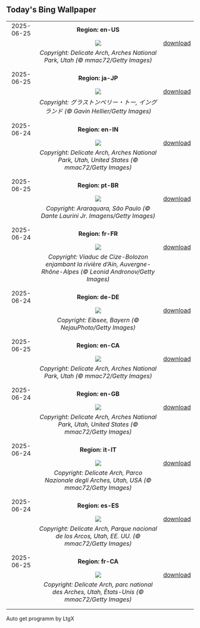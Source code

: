 ## Today's Bing Wallpaper
|      |      |      |
| :----: | :----: | :----: |
|2025-06-25|**Region: en-US**||
||![](https://www.bing.com/th?id=OHR.DelicateArch_EN-US2369284902_UHD.jpg&pid=hp&w=1152&h=648&rs=1&c=4)| [download](https://www.bing.com/th?id=OHR.DelicateArch_EN-US2369284902_UHD.jpg)|
||*Copyright: Delicate Arch, Arches National Park, Utah (© mmac72/Getty Images)*
||
|||
|2025-06-25|**Region: ja-JP**||
||![](https://www.bing.com/th?id=OHR.GlastonburyScenic_JA-JP9733045581_UHD.jpg&pid=hp&w=1152&h=648&rs=1&c=4)| [download](https://www.bing.com/th?id=OHR.GlastonburyScenic_JA-JP9733045581_UHD.jpg)|
||*Copyright: グラストンベリー・トー, イングランド (© Gavin Hellier/Getty Images)*
||
|||
|2025-06-24|**Region: en-IN**||
||![](https://www.bing.com/th?id=OHR.DelicateArch_EN-IN0498341649_UHD.jpg&pid=hp&w=1152&h=648&rs=1&c=4)| [download](https://www.bing.com/th?id=OHR.DelicateArch_EN-IN0498341649_UHD.jpg)|
||*Copyright: Delicate Arch, Arches National Park, Utah, United States (© mmac72/Getty Images)*
||
|||
|2025-06-25|**Region: pt-BR**||
||![](https://www.bing.com/th?id=OHR.Araraquara_PT-BR8567454542_UHD.jpg&pid=hp&w=1152&h=648&rs=1&c=4)| [download](https://www.bing.com/th?id=OHR.Araraquara_PT-BR8567454542_UHD.jpg)|
||*Copyright: Araraquara, São Paulo (© Dante Laurini Jr. Imagens/Getty Images)*
||
|||
|2025-06-24|**Region: fr-FR**||
||![](https://www.bing.com/th?id=OHR.BolozonViaduct_FR-FR0653638254_UHD.jpg&pid=hp&w=1152&h=648&rs=1&c=4)| [download](https://www.bing.com/th?id=OHR.BolozonViaduct_FR-FR0653638254_UHD.jpg)|
||*Copyright: Viaduc de Cize-Bolozon enjambant la rivière d’Ain, Auvergne-Rhône-Alpes (© Leonid Andronov/Getty Images)*
||
|||
|2025-06-24|**Region: de-DE**||
||![](https://www.bing.com/th?id=OHR.ScenicEibsee_DE-DE0418956156_UHD.jpg&pid=hp&w=1152&h=648&rs=1&c=4)| [download](https://www.bing.com/th?id=OHR.ScenicEibsee_DE-DE0418956156_UHD.jpg)|
||*Copyright: Eibsee, Bayern (© NejauPhoto/Getty Images)*
||
|||
|2025-06-25|**Region: en-CA**||
||![](https://www.bing.com/th?id=OHR.DelicateArch_EN-CA0482409056_UHD.jpg&pid=hp&w=1152&h=648&rs=1&c=4)| [download](https://www.bing.com/th?id=OHR.DelicateArch_EN-CA0482409056_UHD.jpg)|
||*Copyright: Delicate Arch, Arches National Park, Utah (© mmac72/Getty Images)*
||
|||
|2025-06-24|**Region: en-GB**||
||![](https://www.bing.com/th?id=OHR.DelicateArch_EN-GB4483043956_UHD.jpg&pid=hp&w=1152&h=648&rs=1&c=4)| [download](https://www.bing.com/th?id=OHR.DelicateArch_EN-GB4483043956_UHD.jpg)|
||*Copyright: Delicate Arch, Arches National Park, Utah, United States (© mmac72/Getty Images)*
||
|||
|2025-06-24|**Region: it-IT**||
||![](https://www.bing.com/th?id=OHR.DelicateArch_IT-IT6581270768_UHD.jpg&pid=hp&w=1152&h=648&rs=1&c=4)| [download](https://www.bing.com/th?id=OHR.DelicateArch_IT-IT6581270768_UHD.jpg)|
||*Copyright: Delicate Arch, Parco Nazionale degli Arches, Utah, USA (© mmac72/Getty Images)*
||
|||
|2025-06-24|**Region: es-ES**||
||![](https://www.bing.com/th?id=OHR.DelicateArch_ES-ES1233867011_UHD.jpg&pid=hp&w=1152&h=648&rs=1&c=4)| [download](https://www.bing.com/th?id=OHR.DelicateArch_ES-ES1233867011_UHD.jpg)|
||*Copyright: Delicate Arch, Parque nacional de los Arcos, Utah, EE. UU. (© mmac72/Getty Images)*
||
|||
|2025-06-25|**Region: fr-CA**||
||![](https://www.bing.com/th?id=OHR.DelicateArch_FR-CA1133220926_UHD.jpg&pid=hp&w=1152&h=648&rs=1&c=4)| [download](https://www.bing.com/th?id=OHR.DelicateArch_FR-CA1133220926_UHD.jpg)|
||*Copyright: Delicate Arch, parc national des Arches, Utah, États-Unis (© mmac72/Getty Images)*
||
|||

Auto get programm by LtgX
